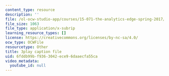 ```yaml
---
content_type: resource
description: ''
file: /ol-ocw-studio-app/courses/15-071-the-analytics-edge-spring-2017/6fddb99bf9363042ece96daaecfa55ca_ag7TLcT7VPQ.srt
file_size: 1063
file_type: application/x-subrip
learning_resource_types: []
license: https://creativecommons.org/licenses/by-nc-sa/4.0/
ocw_type: OCWFile
resourcetype: Other
title: 3play caption file
uid: 6fddb99b-f936-3042-ece9-6daaecfa55ca
video_metadata:
  youtube_id: null
---
```

